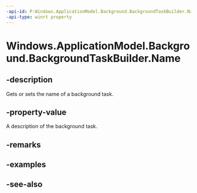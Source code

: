 ----api-id: P:Windows.ApplicationModel.Background.BackgroundTaskBuilder.Name
-api-type: winrt property
---<!-- Property syntaxpublic string Name { get;  set; }--># Windows.ApplicationModel.Background.BackgroundTaskBuilder.Name## -descriptionGets or sets the name of a background task.## -property-valueA description of the background task.## -remarks## -examples## -see-also
